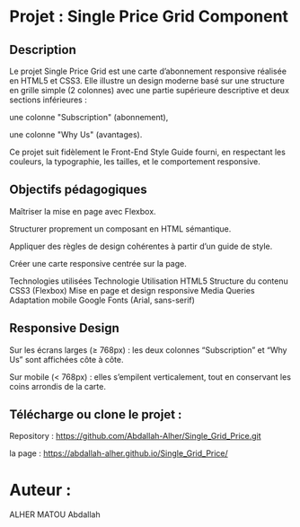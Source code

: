 # Projet : Single Price Grid Component

## Description

Le projet Single Price Grid est une carte d’abonnement responsive réalisée en HTML5 et CSS3.
Elle illustre un design moderne basé sur une structure en grille simple (2 colonnes) avec une partie supérieure descriptive et deux sections inférieures :

une colonne "Subscription" (abonnement),

une colonne "Why Us" (avantages).

Ce projet suit fidèlement le Front-End Style Guide fourni, en respectant les couleurs, la typographie, les tailles, et le comportement responsive.

## Objectifs pédagogiques

Maîtriser la mise en page avec Flexbox.

Structurer proprement un composant en HTML sémantique.

Appliquer des règles de design cohérentes à partir d’un guide de style.

Créer une carte responsive centrée sur la page.

Technologies utilisées
Technologie	Utilisation
HTML5	Structure du contenu
CSS3 (Flexbox)	Mise en page et design responsive
Media Queries	Adaptation mobile
Google Fonts (Arial, sans-serif)


## Responsive Design

Sur les écrans larges (≥ 768px) : les deux colonnes “Subscription” et “Why Us” sont affichées côte à côte.

Sur mobile (< 768px) : elles s’empilent verticalement, tout en conservant les coins arrondis de la carte.


## Télécharge ou clone le projet :

Repository : https://github.com/Abdallah-Alher/Single_Grid_Price.git

la page : https://abdallah-alher.github.io/Single_Grid_Price/

# Auteur : 
ALHER MATOU Abdallah 

